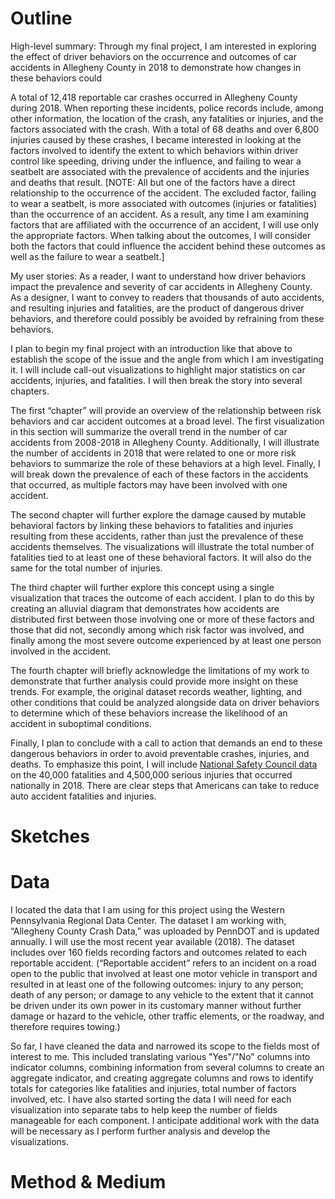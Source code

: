 # Outline
High-level summary: Through my final project, I am interested in exploring the effect of driver behaviors on the occurrence and outcomes of car accidents in Allegheny County in 2018 to demonstrate how changes in these behaviors could 

A total of 12,418 reportable car crashes occurred in Allegheny County during 2018. When reporting these incidents, police records include, among other information, the location of the crash, any fatalities or injuries, and the factors associated with the crash. With a total of 68 deaths and over 6,800 injuries caused by these crashes, I became interested in looking at the factors involved to identify the extent to which behaviors within driver control like speeding, driving under the influence, and failing to wear a seatbelt are associated with the prevalence of accidents and the injuries and deaths that result. [NOTE: All but one of the factors have a direct relationship to the occurrence of the accident. The excluded factor, failing to wear a seatbelt, is more associated with outcomes (injuries or fatalities) than the occurrence of an accident. As a result, any time I am examining factors that are affiliated with the occurrence of an accident, I will use only the appropriate factors. When talking about the outcomes, I will consider both the factors that could influence the accident behind these outcomes as well as the failure to wear a seatbelt.]

My user stories:
As a reader, I want to understand how driver behaviors impact the prevalence and severity of car accidents in Allegheny County.
As a designer, I want to convey to readers that thousands of auto accidents, and resulting injuries and fatalities, are the product of dangerous driver behaviors, and therefore could possibly be avoided by refraining from these behaviors.

I plan to begin my final project with an introduction like that above to establish the scope of the issue and the angle from which I am investigating it. I will include call-out visualizations to highlight major statistics on car accidents, injuries, and fatalities. I will then break the story into several chapters.

The first “chapter” will provide an overview of the relationship between risk behaviors and car accident outcomes at a broad level. The first visualization in this section will summarize the overall trend in the number of car accidents from 2008-2018 in Allegheny County. Additionally, I will illustrate the number of accidents in 2018 that were related to one or more risk behaviors to summarize the role of these behaviors at a high level. Finally, I will break down the prevalence of each of these factors in the accidents that occurred, as multiple factors may have been involved with one accident.

The second chapter will further explore the damage caused by mutable behavioral factors by linking these behaviors to fatalities and injuries resulting from these accidents, rather than just the prevalence of these accidents themselves. The visualizations will illustrate the total number of fatalities tied to at least one of these behavioral factors. It will also do the same for the total number of injuries.

The third chapter will further explore this concept using a single visualization that traces the outcome of each accident. I plan to do this by creating an alluvial diagram that demonstrates how accidents are distributed first between those involving one or more of these factors and those that did not, secondly among which risk factor was involved, and finally among the most severe outcome experienced by at least one person involved in the accident.

The fourth chapter will briefly acknowledge the limitations of my work to demonstrate that further analysis could provide more insight on these trends. For example, the original dataset records weather, lighting, and other conditions that could be analyzed alongside data on driver behaviors to determine which of these behaviors increase the likelihood of an accident in suboptimal conditions.

Finally, I plan to conclude with a call to action that demands an end to these dangerous behaviors in order to avoid preventable crashes, injuries, and deaths. To emphasize this point, I will include [National Safety Council data](https://www.nsc.org/road-safety/safety-topics/fatality-estimates) on the 40,000 fatalities and 4,500,000 serious injuries that occurred nationally in 2018. There are clear steps that Americans can take to reduce auto accident fatalities and injuries.

# Sketches

# Data
I located the data that I am using for this project using the Western Pennsylvania Regional Data Center. The dataset I am working with, “Allegheny County Crash Data,” was uploaded by PennDOT and is updated annually. I will use the most recent year available (2018). The dataset includes over 160 fields recording factors and outcomes related to each reportable accident. (“Reportable accident” refers to an incident on a road open to the public that involved at least one motor vehicle in transport and resulted in at least one of the following outcomes: injury to any person; death of any person; or damage to any vehicle to the extent that it cannot be driven under its own power in its customary manner without further damage or hazard to the vehicle, other traffic elements, or the roadway, and therefore requires towing.)

So far, I have cleaned the data and narrowed its scope to the fields most of interest to me. This included translating various "Yes"/"No" columns into indicator columns, combining information from several columns to create an aggregate indicator, and creating aggregate columns and rows to identify totals for categories like fatalities and injuries, total number of factors involved, etc. I have also started sorting the data I will need for each visualization into separate tabs to help keep the number of fields manageable for each component. I anticipate additional work with the data will be necessary as I perform further analysis and develop the visualizations.


# Method & Medium
